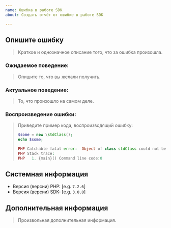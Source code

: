 ```yaml
---
name: Ошибка в работе SDK
about: Создать отчёт от ошибке в работе SDK

---
```


## Опишите ошибку

> Краткое и однозначное описание того, что за ошибка произошла.

### Ожидаемое поведение:

> Опишите то, что вы желали получить.

### Актуальное поведение:

> То, что произошло на самом деле.

### Воспроизведение ошибки:

> Приведите пример кода, воспроизводящий ошибку:
>
> ```php
> $some = new \stdClass();
> echo $some;
>
> PHP Catchable fatal error:  Object of class stdClass could not be converted to string in Command line code on line 2
> PHP Stack trace:
> PHP   1. {main}() Command line code:0
> ```

## Системная информация

 - Версия (версии) PHP: [e.g. `7.2.6`]
 - Версия (версии) SDK: [e.g. `3.0.0`]

## Дополнительная информация

> Произвольная дополнительная информация.

